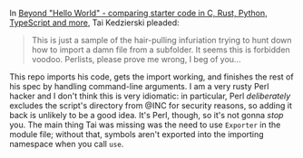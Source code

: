 In [Beyond "Hello World" - comparing starter code in C, Rust, Python, TypeScript and more](https://dev.to/taikedz/polydev-a-better-hello-world-for-polyglot-devs-37p2),
Tai Kedzierski pleaded:

> This is just a sample of the hair-pulling infuriation trying to hunt down how
> to import a damn file from a subfolder. It seems this is forbidden voodoo.
> Perlists, please prove me wrong, I beg of you...

This repo imports his code, gets the import working, and finishes the rest of
his spec by handling command-line arguments. I am a very rusty Perl hacker and
I don't think this is very idiomatic: in particular, Perl *deliberately*
excludes the script's directory from @INC for security reasons, so adding it
back is unlikely to be a good idea. It's Perl, though, so it's not gonna *stop*
you. The main thing Tai was missing was the need to use `Exporter` in the
module file; without that, symbols aren't exported into the importing namespace
when you call `use`.
